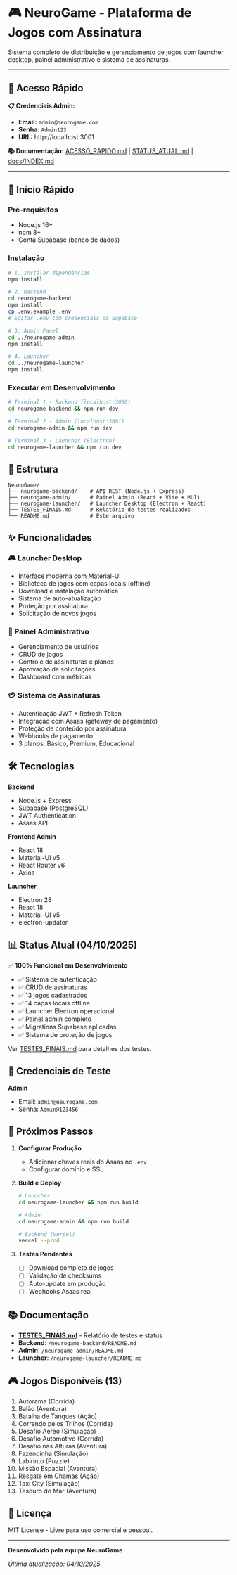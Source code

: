 # 🎮 NeuroGame - Plataforma de Jogos com Assinatura

Sistema completo de distribuição e gerenciamento de jogos com launcher desktop, painel administrativo e sistema de assinaturas.

---

## 🔐 Acesso Rápido

**📋 Credenciais Admin:**
- **Email:** `admin@neurogame.com`
- **Senha:** `Admin123`
- **URL:** http://localhost:3001

**📚 Documentação:** [ACESSO_RAPIDO.md](ACESSO_RAPIDO.md) | [STATUS_ATUAL.md](STATUS_ATUAL.md) | [docs/INDEX.md](docs/INDEX.md)

---

## 🚀 Início Rápido

### Pré-requisitos
- Node.js 16+
- npm 8+
- Conta Supabase (banco de dados)

### Instalação

```bash
# 1. Instalar dependências
npm install

# 2. Backend
cd neurogame-backend
npm install
cp .env.example .env
# Editar .env com credenciais do Supabase

# 3. Admin Panel
cd ../neurogame-admin
npm install

# 4. Launcher
cd ../neurogame-launcher
npm install
```

### Executar em Desenvolvimento

```bash
# Terminal 1 - Backend (localhost:3000)
cd neurogame-backend && npm run dev

# Terminal 2 - Admin (localhost:3001)
cd neurogame-admin && npm run dev

# Terminal 3 - Launcher (Electron)
cd neurogame-launcher && npm run dev
```

## 📂 Estrutura

```
NeuroGame/
├── neurogame-backend/    # API REST (Node.js + Express)
├── neurogame-admin/      # Painel Admin (React + Vite + MUI)
├── neurogame-launcher/   # Launcher Desktop (Electron + React)
├── TESTES_FINAIS.md      # Relatório de testes realizados
└── README.md             # Este arquivo
```

## ✨ Funcionalidades

### 🎮 Launcher Desktop
- Interface moderna com Material-UI
- Biblioteca de jogos com capas locais (offline)
- Download e instalação automática
- Sistema de auto-atualização
- Proteção por assinatura
- Solicitação de novos jogos

### 🔧 Painel Administrativo
- Gerenciamento de usuários
- CRUD de jogos
- Controle de assinaturas e planos
- Aprovação de solicitações
- Dashboard com métricas

### 💳 Sistema de Assinaturas
- Autenticação JWT + Refresh Token
- Integração com Asaas (gateway de pagamento)
- Proteção de conteúdo por assinatura
- Webhooks de pagamento
- 3 planos: Básico, Premium, Educacional

## 🛠️ Tecnologias

**Backend**
- Node.js + Express
- Supabase (PostgreSQL)
- JWT Authentication
- Asaas API

**Frontend Admin**
- React 18
- Material-UI v5
- React Router v6
- Axios

**Launcher**
- Electron 28
- React 18
- Material-UI v5
- electron-updater

## 📊 Status Atual (04/10/2025)

✅ **100% Funcional em Desenvolvimento**

- ✅ Sistema de autenticação
- ✅ CRUD de assinaturas
- ✅ 13 jogos cadastrados
- ✅ 14 capas locais offline
- ✅ Launcher Electron operacional
- ✅ Painel admin completo
- ✅ Migrations Supabase aplicadas
- ✅ Sistema de proteção de jogos

Ver [TESTES_FINAIS.md](TESTES_FINAIS.md) para detalhes dos testes.

## 🔐 Credenciais de Teste

**Admin**
- Email: `admin@neurogame.com`
- Senha: `Admin@123456`

## 🎯 Próximos Passos

1. **Configurar Produção**
   - Adicionar chaves reais do Asaas no `.env`
   - Configurar domínio e SSL

2. **Build e Deploy**
   ```bash
   # Launcher
   cd neurogame-launcher && npm run build

   # Admin
   cd neurogame-admin && npm run build

   # Backend (Vercel)
   vercel --prod
   ```

3. **Testes Pendentes**
   - [ ] Download completo de jogos
   - [ ] Validação de checksums
   - [ ] Auto-update em produção
   - [ ] Webhooks Asaas real

## 📚 Documentação

- **[TESTES_FINAIS.md](TESTES_FINAIS.md)** - Relatório de testes e status
- **Backend**: `/neurogame-backend/README.md`
- **Admin**: `/neurogame-admin/README.md`
- **Launcher**: `/neurogame-launcher/README.md`

## 🎮 Jogos Disponíveis (13)

1. Autorama (Corrida)
2. Balão (Aventura)
3. Batalha de Tanques (Ação)
4. Correndo pelos Trilhos (Corrida)
5. Desafio Aéreo (Simulação)
6. Desafio Automotivo (Corrida)
7. Desafio nas Alturas (Aventura)
8. Fazendinha (Simulação)
9. Labirinto (Puzzle)
10. Missão Espacial (Aventura)
11. Resgate em Chamas (Ação)
12. Taxi City (Simulação)
13. Tesouro do Mar (Aventura)

## 📝 Licença

MIT License - Livre para uso comercial e pessoal.

---

**Desenvolvido pela equipe NeuroGame**

*Última atualização: 04/10/2025*
